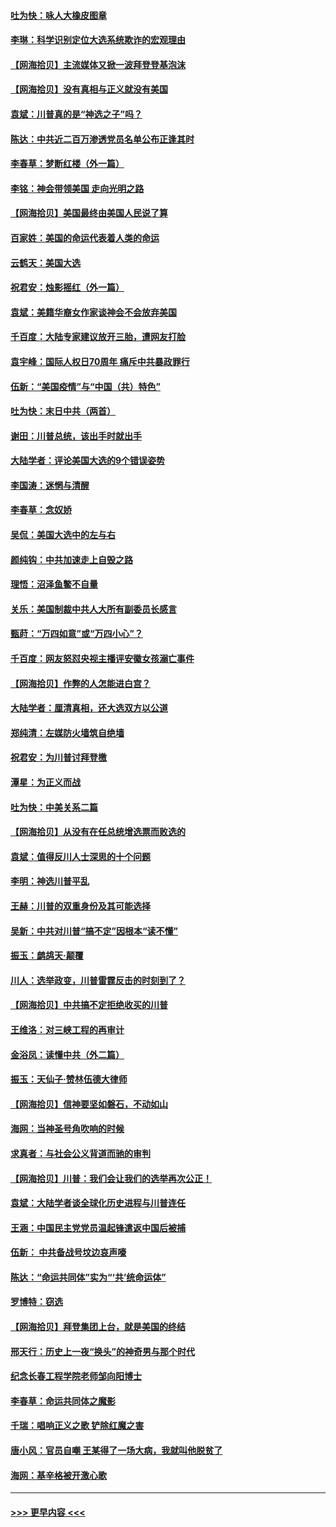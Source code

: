 #### [吐为快：咏人大橡皮图章](../pages/nsc993/n12624470.md?t=12170602) 
#### [李琳：科学识别定位大选系统欺诈的宏观理由](../pages/nsc993/n12624340.md?t=12170602) 
#### [【网海拾贝】主流媒体又掀一波拜登登基泡沫](../pages/nsc993/n12624000.md?t=12170602) 
#### [【网海拾贝】没有真相与正义就没有美国](../pages/nsc993/n12621885.md?t=12170602) 
#### [袁斌：川普真的是“神选之子”吗？](../pages/nsc993/n12621749.md?t=12170602) 
#### [陈达：中共近二百万渗透党员名单公布正逢其时](../pages/nsc993/n12620870.md?t=12170602) 
#### [李春草：梦断红楼（外一篇）](../pages/nsc993/n12619122.md?t=12170602) 
#### [李铭：神会带领美国 走向光明之路](../pages/nsc993/n12618584.md?t=12170602) 
#### [【网海拾贝】美国最终由美国人民说了算](../pages/nsc993/n12617255.md?t=12170602) 
#### [百家姓：美国的命运代表着人类的命运](../pages/nsc993/n12615838.md?t=12170602) 
#### [云鹤天：美国大选](../pages/nsc993/n12615994.md?t=12170602) 
#### [祝君安：烛影摇红（外一篇）](../pages/nsc993/n12615975.md?t=12170602) 
#### [袁斌：美籍华裔女作家谈神会不会放弃美国](../pages/nsc993/n12615263.md?t=12170602) 
#### [千百度：大陆专家建议放开三胎，遭网友打脸](../pages/nsc993/n12614456.md?t=12170602) 
#### [袁宇峰：国际人权日70周年 痛斥中共暴政罪行](../pages/nsc993/n12611965.md?t=12170602) 
#### [伍新：“美国疫情”与“中国（共）特色”](../pages/nsc993/n12611463.md?t=12170602) 
#### [吐为快：末日中共（两首）](../pages/nsc993/n12611461.md?t=12170602) 
#### [谢田：川普总统，该出手时就出手](../pages/nsc993/n12610905.md?t=12170602) 
#### [大陆学者：评论美国大选的9个错误姿势](../pages/nsc993/n12609586.md?t=12170602) 
#### [李国涛：迷惘与清醒](../pages/nsc993/n12607532.md?t=12170602) 
#### [李春草：念奴娇](../pages/nsc993/n12607083.md?t=12170602) 
#### [吴侃：美国大选中的左与右](../pages/nsc993/n12607054.md?t=12170602) 
#### [颜纯钩：中共加速走上自毁之路](../pages/nsc993/n12606473.md?t=12170602) 
#### [理悟：沼泽鱼鳖不自量](../pages/nsc993/n12606454.md?t=12170602) 
#### [关乐：美国制裁中共人大所有副委员长感言](../pages/nsc993/n12606442.md?t=12170602) 
#### [甄莳：“万四如意”或“万四小心”？](../pages/nsc993/n12606091.md?t=12170602) 
#### [千百度：网友怒怼央视主播评安徽女孩溺亡事件](../pages/nsc993/n12605370.md?t=12170602) 
#### [【网海拾贝】作弊的人怎能进白宫？](../pages/nsc993/n12603546.md?t=12170602) 
#### [大陆学者：厘清真相，还大选双方以公道](../pages/nsc993/n12603475.md?t=12170602) 
#### [郑纯清：左媒防火墙筑自绝墙](../pages/nsc993/n12602226.md?t=12170602) 
#### [祝君安：为川普讨拜登檄](../pages/nsc993/n12602199.md?t=12170602) 
#### [潭星：为正义而战](../pages/nsc993/n12600926.md?t=12170602) 
#### [吐为快：中美关系二篇](../pages/nsc993/n12600908.md?t=12170602) 
#### [【网海拾贝】从没有在任总统增选票而败选的](../pages/nsc993/n12600435.md?t=12170602) 
#### [袁斌：值得反川人士深思的十个问题](../pages/nsc993/n12600332.md?t=12170602) 
#### [李明：神选川普平乱](../pages/nsc993/n12599751.md?t=12170602) 
#### [王赫：川普的双重身份及其可能选择](../pages/nsc993/n12599723.md?t=12170602) 
#### [吴新：中共对川普“搞不定”因根本“读不懂”](../pages/nsc993/n12599502.md?t=12170602) 
#### [振玉：鹧鸪天‧颠覆](../pages/nsc993/n12599494.md?t=12170602) 
#### [川人：选举政变，川普雷霆反击的时刻到了？](../pages/nsc993/n12599291.md?t=12170602) 
#### [【网海拾贝】中共搞不定拒绝收买的川普](../pages/nsc993/n12598955.md?t=12170602) 
#### [王维洛：对三峡工程的再审计](../pages/nsc993/n12598436.md?t=12170602) 
#### [金浴凤：读懂中共（外二篇）](../pages/nsc993/n12597943.md?t=12170602) 
#### [振玉：天仙子‧赞林伍德大律师](../pages/nsc993/n12597929.md?t=12170602) 
#### [【网海拾贝】信神要坚如磐石，不动如山](../pages/nsc993/n12597901.md?t=12170602) 
#### [海网：当神圣号角吹响的时候](../pages/nsc993/n12595891.md?t=12170602) 
#### [求真者：与社会公义背道而驰的审判](../pages/nsc993/n12595868.md?t=12170602) 
#### [【网海拾贝】川普：我们会让我们的选举再次公正！](../pages/nsc993/n12594930.md?t=12170602) 
#### [袁斌：大陆学者谈全球化历史进程与川普连任](../pages/nsc993/n12594690.md?t=12170602) 
#### [王涵：中国民主党党员温起锋遣返中国后被捕](../pages/nsc993/n12594540.md?t=12170602) 
#### [伍新： 中共备战号坟边哀声嚎](../pages/nsc993/n12593086.md?t=12170602) 
#### [陈达：“命运共同体”实为“‘共’统命运体”](../pages/nsc993/n12590865.md?t=12170602) 
#### [罗博特：窃选](../pages/nsc993/n12590619.md?t=12170602) 
#### [【网海拾贝】拜登集团上台，就是美国的终结](../pages/nsc993/n12589725.md?t=12170602) 
#### [邢天行：历史上一夜“换头”的神奇男与那个时代](../pages/nsc993/n12589424.md?t=12170602) 
#### [纪念长春工程学院老师邹向阳博士](../pages/nsc993/n12585390.md?t=12170602) 
#### [李春草：命运共同体之魔影](../pages/nsc993/n12585026.md?t=12170602) 
#### [千瑞：唱响正义之歌 铲除红魔之害](../pages/nsc993/n12585002.md?t=12170602) 
#### [唐小风：官员自嘲 王某得了一场大病，我就叫他脱贫了](../pages/nsc993/n12584981.md?t=12170602) 
#### [海网：基辛格被开激心歌](../pages/nsc993/n12584946.md?t=12170602) 

----
#### [ >>> 更早内容 <<< ](../indexes/nsc993-earlier.md)

